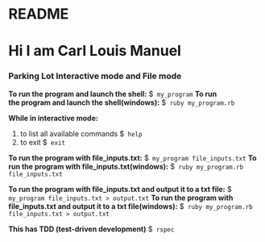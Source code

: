 # README


# Hi I am Carl Louis Manuel
### Parking Lot Interactive mode and File mode


**To run the program and launch the shell:**
$` my_program`
**To run the program and launch the shell(windows):**
$` ruby my_program.rb`


**While in interactive mode:**
1. to list all available commands
$` help`
2. to exit
$` exit`


**To run the program with file_inputs.txt:**
$` my_program file_inputs.txt`
**To run the program with file_inputs.txt(windows):**
$` ruby my_program.rb file_inputs.txt`


**To run the program with file_inputs.txt and output it to a txt file:**
$` my_program file_inputs.txt > output.txt`
**To run the program with file_inputs.txt and output it to a txt file(windows):**
$` ruby my_program.rb file_inputs.txt > output.txt`


**This has TDD (test-driven development)**
$` rspec`

